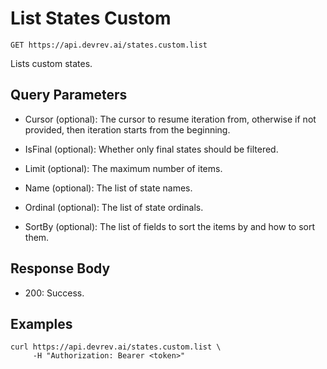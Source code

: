 # List States Custom

```http
GET https://api.devrev.ai/states.custom.list
```

Lists custom states.



## Query Parameters

- Cursor (optional): The cursor to resume iteration from, otherwise if not provided, then
iteration starts from the beginning.

- IsFinal (optional): Whether only final states should be filtered.
- Limit (optional): The maximum number of items.
- Name (optional): The list of state names.
- Ordinal (optional): The list of state ordinals.
- SortBy (optional): The list of fields to sort the items by and how to sort them.


## Response Body

- 200: Success.

## Examples

```shell
curl https://api.devrev.ai/states.custom.list \
     -H "Authorization: Bearer <token>"
```